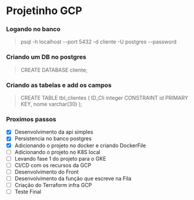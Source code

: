 # Projetinho GCP



### Logando no banco
> psql -h localhost --port 5432 -d cliente -U postgres --password

### Criando um DB no postgres
> CREATE DATABASE cliente;

### Criando as tabelas e add os campos
> CREATE TABLE tbl_clientes ( ID_Cli integer CONSTRAINT id PRIMARY KEY, nome varchar(30) );



### Proximos passos
- [x] Desenvolvimento da api simples
- [x] Persistencia no banco postgres
- [x] Adicionando o projeto no docker e criando DockerFile
- [ ] Adicionando o projeto no K8S local
- [ ] Levando fase 1 do projeto para o GKE
- [ ] CI/CD com os recursos da GCP
- [ ] Desenvolvimento do Front
- [ ] Desenvolvimento da função que escreve na Fila
- [ ] Criação do Terraform infra GCP
- [ ] Teste Final 

